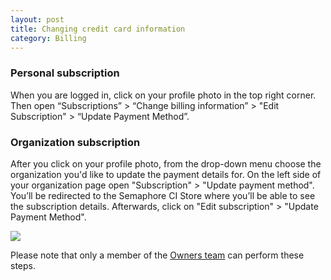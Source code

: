 ```yaml
---
layout: post
title: Changing credit card information
category: Billing
---
```


### Personal subscription

When you are logged in, click on your profile photo in the top right corner.
Then open “Subscriptions” > “Change billing information” >
"Edit Subscription" > “Update Payment Method”.

### Organization subscription

After you click on your profile photo, from the drop-down menu choose the organization
you'd like to update the payment details for. On the left side of your organization
page open "Subscription" > "Update payment method".
You’ll be redirected to the Semaphore CI Store where you’ll be able to see the subscription details.
Afterwards, click on "Edit subscription" > "Update Payment Method".

<img src="/docs/assets/img/subscription-billing-info.png" class="img-responsive">

Please note that only a member of the [Owners team](/docs/organizations/permission-levels-in-an-organization.html) can perform these steps.
